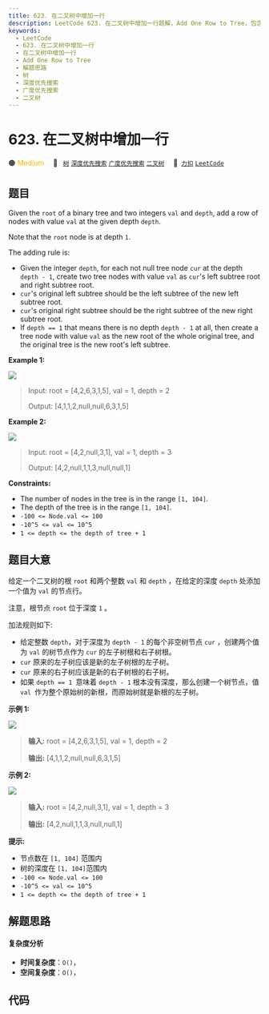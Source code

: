 ```yaml
---
title: 623. 在二叉树中增加一行
description: LeetCode 623. 在二叉树中增加一行题解，Add One Row to Tree，包含解题思路、复杂度分析以及完整的 JavaScript 代码实现。
keywords:
  - LeetCode
  - 623. 在二叉树中增加一行
  - 在二叉树中增加一行
  - Add One Row to Tree
  - 解题思路
  - 树
  - 深度优先搜索
  - 广度优先搜索
  - 二叉树
---
```


# 623. 在二叉树中增加一行

🟠 <font color=#ffb800>Medium</font>&emsp; 🔖&ensp; [`树`](/tag/tree.md) [`深度优先搜索`](/tag/depth-first-search.md) [`广度优先搜索`](/tag/breadth-first-search.md) [`二叉树`](/tag/binary-tree.md)&emsp; 🔗&ensp;[`力扣`](https://leetcode.cn/problems/add-one-row-to-tree) [`LeetCode`](https://leetcode.com/problems/add-one-row-to-tree)

## 题目

Given the `root` of a binary tree and two integers `val` and `depth`, add a
row of nodes with value `val` at the given depth `depth`.

Note that the `root` node is at depth `1`.

The adding rule is:

  * Given the integer `depth`, for each not null tree node `cur` at the depth `depth - 1`, create two tree nodes with value `val` as `cur`'s left subtree root and right subtree root.
  * `cur`'s original left subtree should be the left subtree of the new left subtree root.
  * `cur`'s original right subtree should be the right subtree of the new right subtree root.
  * If `depth == 1` that means there is no depth `depth - 1` at all, then create a tree node with value `val` as the new root of the whole original tree, and the original tree is the new root's left subtree.



**Example 1:**

![](https://assets.leetcode.com/uploads/2021/03/15/addrow-tree.jpg)

> Input: root = [4,2,6,3,1,5], val = 1, depth = 2
> 
> Output: [4,1,1,2,null,null,6,3,1,5]

**Example 2:**

![](https://assets.leetcode.com/uploads/2021/03/11/add2-tree.jpg)

> Input: root = [4,2,null,3,1], val = 1, depth = 3
> 
> Output: [4,2,null,1,1,3,null,null,1]

**Constraints:**

  * The number of nodes in the tree is in the range `[1, 104]`.
  * The depth of the tree is in the range `[1, 104]`.
  * `-100 <= Node.val <= 100`
  * `-10^5 <= val <= 10^5`
  * `1 <= depth <= the depth of tree + 1`


## 题目大意

给定一个二叉树的根 `root` 和两个整数 `val` 和 `depth` ，在给定的深度 `depth` 处添加一个值为 `val` 的节点行。

注意，根节点 `root` 位于深度 `1` 。

加法规则如下:

  * 给定整数 `depth`，对于深度为 `depth - 1` 的每个非空树节点 `cur` ，创建两个值为 `val` 的树节点作为 `cur` 的左子树根和右子树根。
  * `cur` 原来的左子树应该是新的左子树根的左子树。
  * `cur` 原来的右子树应该是新的右子树根的右子树。
  * 如果 `depth == 1 `意味着 `depth - 1` 根本没有深度，那么创建一个树节点，值 `val `作为整个原始树的新根，而原始树就是新根的左子树。



**示例 1:**

![](https://assets.leetcode.com/uploads/2021/03/15/addrow-tree.jpg)

> 
> 
> 
> 
> 
> **输入:** root = [4,2,6,3,1,5], val = 1, depth = 2
> 
> **输出:** [4,1,1,2,null,null,6,3,1,5]

**示例 2:**

![](https://assets.leetcode.com/uploads/2021/03/11/add2-tree.jpg)

> 
> 
> 
> 
> 
> **输入:** root = [4,2,null,3,1], val = 1, depth = 3
> 
> **输出:**  [4,2,null,1,1,3,null,null,1]
> 
> 



**提示:**

  * 节点数在 `[1, 104]` 范围内
  * 树的深度在 `[1, 104]`范围内
  * `-100 <= Node.val <= 100`
  * `-10^5 <= val <= 10^5`
  * `1 <= depth <= the depth of tree + 1`


## 解题思路

#### 复杂度分析

- **时间复杂度**：`O()`，
- **空间复杂度**：`O()`，

## 代码

```javascript

```